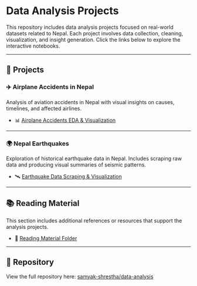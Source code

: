 # Data Analysis Projects

This repository includes data analysis projects focused on real-world datasets related to Nepal. Each project involves data collection, cleaning, visualization, and insight generation. Click the links below to explore the interactive notebooks.

---

## 📌 Projects

### ✈️ Airplane Accidents in Nepal
Analysis of aviation accidents in Nepal with visual insights on causes, timelines, and affected airlines.

- 📊 [Airplane Accidents EDA & Visualization](https://samyak-shrestha.github.io/data-analysis/airplane-accidents-in-nepal/nepal_airplane-accidents-eda-visualization.html)

---

### 🌍 Nepal Earthquakes
Exploration of historical earthquake data in Nepal. Includes scraping raw data and producing visual summaries of seismic patterns.

- 🛰️ [Earthquake Data Scraping & Visualization](https://samyak-shrestha.github.io/data-analysis/nepal-earthquake/nepal_earthquake-data-scraping-visualization.html)

---

## 📚 Reading Material

This section includes additional references or resources that support the analysis projects.

- 📖 [Reading Material Folder](https://github.com/samyak-shrestha/data-analysis/tree/main/reading-material)

---

## 🔗 Repository

View the full repository here: [samyak-shrestha/data-analysis](https://github.com/samyak-shrestha/data-analysis)
